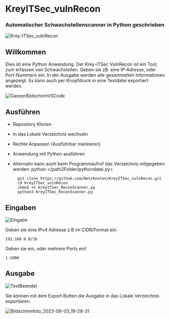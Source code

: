 # KreyITSec_vulnRecon 
### Automatischer Schwachstellenscanner in Python geschrieben ###


![Krey-ITSec_vulnRecon](https://github.com/Netzknoten/KreyITSec_vulnRecon/assets/114874531/9fd31dc0-0a1b-4be7-82f7-5d6b07eb633f)


## Willkommen ##
Dies ist eine Python Anwendung. Der Krey-iTSec VulnRecon ist ein Tool, zum erfassen von Schwachstellen. Geben sie zB. eine IP-Adresse, oder Port-Nummern ein. In der Ausgabe werden alle gesammelten Informationen angezeigt. Es kann auch per Knopfdruck in eine Textdatei exportiert werden. 

![GanzerBildschirmVSCode](https://github.com/Netzknoten/KreyITSec_vulnRecon/assets/114874531/8413c76d-f18f-4974-bb6c-1829bbed0b03)


## Ausführen ##


- Repository Klonen
- In das Lokale Verzeichnis wechseln
- Rechte Anpassen (Ausführbar markieren)
- Anwendung mit Python ausführen
- Alternativ kann auch beim Programmaufruf das Verzeichnis mitgegeben werden: python </path2Folder/pythondatei.py>

        git clone https://github.com/Netzknoten/KreyITSec_vulnRecon.git
        cd KreyITSec_vulnRecon
        chmod +x KreyITSec_ReconScanner.py
        python3 KreyITSec_ReconScanner.py
        


## Eingaben ##
![Eingabe](https://github.com/Netzknoten/KreyITSec_vulnRecon/assets/114874531/092c76c5-c38b-4a05-840a-9a51aa36b374)

Geben sie eine IPv4 Adresse z.B im CIDR/Format ein:
    
    192.168.0.0/16
  
Geben sie ein, oder mehrere Ports ein!

    1-1000
## Ausgabe ##

![TestBeendet](https://github.com/Netzknoten/KreyITSec_vulnRecon/assets/114874531/67a5ba78-2eff-4920-a29d-3627c42855d9)

Sie können mit dem Export Butten die Ausgabe in das Lokale Verzeichnis exportieren.

![Bildschirmfoto_2023-09-03_19-28-31](https://github.com/Netzknoten/KreyITSec_vulnRecon/assets/114874531/8f3bc130-b3d0-4dc2-b882-ffac5daa9aa6)
